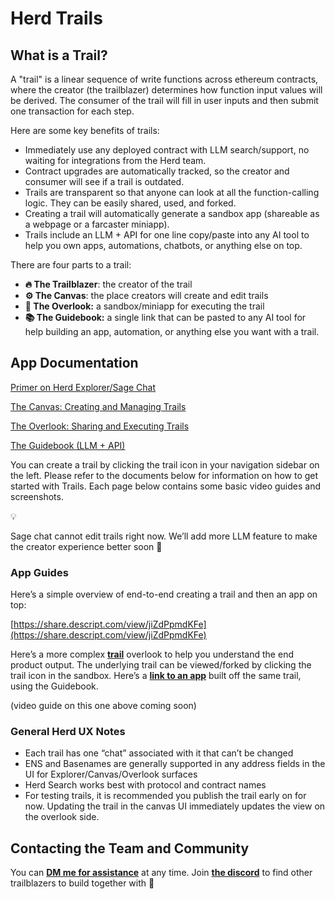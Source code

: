 # Herd Trails

## What is a Trail?

A "trail" is a linear sequence of write functions across ethereum contracts, where the creator (the trailblazer) determines how function input values will be derived. The consumer of the trail will fill in user inputs and then submit one transaction for each step.

Here are some key benefits of trails:

- Immediately use any deployed contract with LLM search/support, no waiting for integrations from the Herd team.
- Contract upgrades are automatically tracked, so the creator and consumer will see if a trail is outdated.
- Trails are transparent so that anyone can look at all the function-calling logic. They can be easily shared, used, and forked.
- Creating a trail will automatically generate a sandbox app (shareable as a webpage or a farcaster miniapp).
- Trails include an LLM + API for one line copy/paste into any AI tool to help you own apps, automations, chatbots, or anything else on top.

There are four parts to a trail:

- **🔥 The Trailblazer**: the creator of the trail
- **⚙️ The Canvas**: the place creators will create and edit trails
- **🔭 The Overlook:** a sandbox/miniapp for executing the trail
- **📚 The Guidebook:** a single link that can be pasted to any AI tool for help building an app, automation, or anything else you want with a trail.

## App Documentation

[Primer on Herd Explorer/Sage Chat](Herd%20Trails%201fccc3a26880802e8003e52adf32df68/Primer%20on%20Herd%20Explorer%20Sage%20Chat%201fccc3a268808022babfce4a84500764.md)

[The Canvas: Creating and Managing Trails](Herd%20Trails%201fccc3a26880802e8003e52adf32df68/The%20Canvas%20Creating%20and%20Managing%20Trails%201fccc3a268808093a8dcf5dd6eec68aa.md)

[The Overlook: Sharing and Executing Trails](Herd%20Trails%201fccc3a26880802e8003e52adf32df68/The%20Overlook%20Sharing%20and%20Executing%20Trails%201fccc3a26880805596bdf9ba851ee367.md)

[The Guidebook (LLM + API)](Herd%20Trails%201fccc3a26880802e8003e52adf32df68/The%20Guidebook%20(LLM%20+%20API)%20220cc3a2688080ebb568c2641f7c36af.md)

You can create a trail by clicking the trail icon in your navigation sidebar on the left. Please refer to the documents below for information on how to get started with Trails. Each page below contains some basic video guides and screenshots.

<aside>
💡

Sage chat cannot edit trails right now. We’ll add more LLM feature to make the creator experience better soon 🙂

</aside>

### App Guides

Here’s a simple overview of end-to-end creating a trail and then an app on top:

[https://share.descript.com/view/jiZdPpmdKFe](https://share.descript.com/view/jiZdPpmdKFe)

Here’s a more complex [**trail**](https://herd.eco/trails/0197137c-2be8-7c84-a6dd-69a6daa97026/walk) overlook to help you understand the end product output. The underlying trail can be viewed/forked by clicking the trail icon in the sandbox. Here’s a [**link to an app**](https://v0.dev/chat/trail-api-implementation-Ipk7PqiYLXy) built off the same trail, using the Guidebook.

(video guide on this one above coming soon)

### General Herd UX Notes

- Each trail has one “chat” associated with it that can’t be changed
- ENS and Basenames are generally supported in any address fields in the UI for Explorer/Canvas/Overlook surfaces
- Herd Search works best with protocol and contract names
- For testing trails, it is recommended you publish the trail early on for now. Updating the trail in the canvas UI immediately updates the view on the overlook side.

## Contacting the Team and Community

You can [**DM me for assistance**](https://t.me/andrewhong5297) at any time. Join [**the discord**](https://discord.gg/dqxt4mqfKe) to find other trailblazers to build together with 🙂